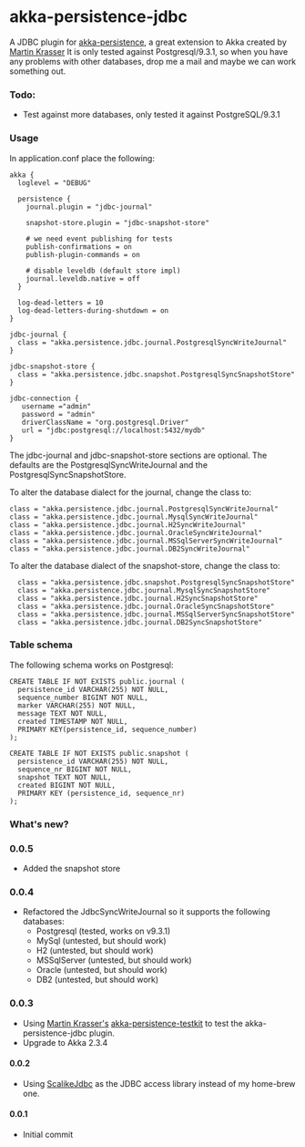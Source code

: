 # akka-persistence-jdbc
A JDBC plugin for [akka-persistence](http://akka.io), a great extension to Akka created by [Martin Krasser](https://github.com/krasserm)
It is only tested against Postgresql/9.3.1, so when you have any problems with other databases, drop me a mail and maybe
we can work something out.

### Todo:

 - Test against more databases, only tested it against PostgreSQL/9.3.1

### Usage
In application.conf place the following:

    akka {
      loglevel = "DEBUG"
    
      persistence {
        journal.plugin = "jdbc-journal"
    
        snapshot-store.plugin = "jdbc-snapshot-store"
    
        # we need event publishing for tests
        publish-confirmations = on
        publish-plugin-commands = on
    
        # disable leveldb (default store impl)
        journal.leveldb.native = off
      }
    
      log-dead-letters = 10
      log-dead-letters-during-shutdown = on
    }
    
    jdbc-journal {
      class = "akka.persistence.jdbc.journal.PostgresqlSyncWriteJournal"
    }
    
    jdbc-snapshot-store {
      class = "akka.persistence.jdbc.snapshot.PostgresqlSyncSnapshotStore"
    }
    
    jdbc-connection {
       username ="admin"
       password = "admin"
       driverClassName = "org.postgresql.Driver"
       url = "jdbc:postgresql://localhost:5432/mydb"
    }

The jdbc-journal and jdbc-snapshot-store sections are optional. The defaults are the PostgresqlSyncWriteJournal and the
PostgresqlSyncSnapshotStore. 

To alter the database dialect for the journal, change the class to:

    class = "akka.persistence.jdbc.journal.PostgresqlSyncWriteJournal"
    class = "akka.persistence.jdbc.journal.MysqlSyncWriteJournal"
    class = "akka.persistence.jdbc.journal.H2SyncWriteJournal"
    class = "akka.persistence.jdbc.journal.OracleSyncWriteJournal"
    class = "akka.persistence.jdbc.journal.MSSqlServerSyncWriteJournal"
    class = "akka.persistence.jdbc.journal.DB2SyncWriteJournal"

To alter the database dialect of the snapshot-store, change the class to:

      class = "akka.persistence.jdbc.snapshot.PostgresqlSyncSnapshotStore"
      class = "akka.persistence.jdbc.journal.MysqlSyncSnapshotStore"
      class = "akka.persistence.jdbc.journal.H2SyncSnapshotStore"
      class = "akka.persistence.jdbc.journal.OracleSyncSnapshotStore"
      class = "akka.persistence.jdbc.journal.MSSqlServerSyncSnapshotStore"
      class = "akka.persistence.jdbc.journal.DB2SyncSnapshotStore"

### Table schema
The following schema works on Postgresql:

    CREATE TABLE IF NOT EXISTS public.journal (
      persistence_id VARCHAR(255) NOT NULL,
      sequence_number BIGINT NOT NULL,
      marker VARCHAR(255) NOT NULL,
      message TEXT NOT NULL,
      created TIMESTAMP NOT NULL,
      PRIMARY KEY(persistence_id, sequence_number)
    );
    
    CREATE TABLE IF NOT EXISTS public.snapshot (
      persistence_id VARCHAR(255) NOT NULL,
      sequence_nr BIGINT NOT NULL,
      snapshot TEXT NOT NULL,
      created BIGINT NOT NULL,
      PRIMARY KEY (persistence_id, sequence_nr)
    );

### What's new?

### 0.0.5
 - Added the snapshot store

### 0.0.4
 -  Refactored the JdbcSyncWriteJournal so it supports the following databases:
    - Postgresql  (tested, works on v9.3.1)
    - MySql       (untested, but should work)
    - H2          (untested, but should work) 
    - MSSqlServer (untested, but should work)
    - Oracle      (untested, but should work) 
    - DB2         (untested, but should work)

### 0.0.3
 - Using [Martin Krasser's](https://github.com/krasserm) [akka-persistence-testkit](https://github.com/krasserm/akka-persistence-testkit)
  to test the akka-persistence-jdbc plugin. 
 - Upgrade to Akka 2.3.4

#### 0.0.2
 - Using [ScalikeJdbc](http://scalikejdbc.org/) as the JDBC access library instead of my home-brew one. 

#### 0.0.1
 - Initial commit